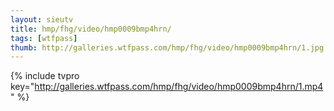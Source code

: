 ```yaml
--- 
layout: sieutv
title: hmp/fhg/video/hmp0009bmp4hrn/
tags: [wtfpass]
thumb: http://galleries.wtfpass.com/hmp/fhg/video/hmp0009bmp4hrn/1.jpg
---
```

{% include tvpro key="http://galleries.wtfpass.com/hmp/fhg/video/hmp0009bmp4hrn/1.mp4" %} 
